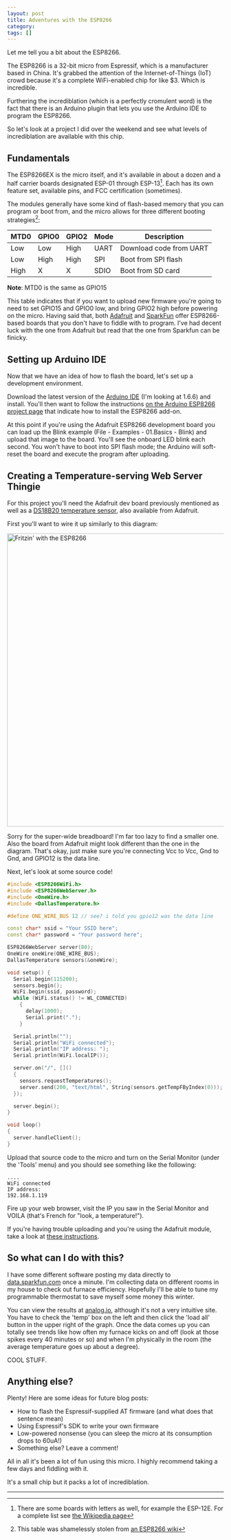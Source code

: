 ```yaml
---
layout: post
title: Adventures with the ESP8266
category: 
tags: []
---
```


Let me tell you a bit about the ESP8266.

The ESP8266 is a 32-bit micro from Espressif, which is a manufacturer based in China. It's grabbed the attention of the Internet-of-Things (IoT) crowd because it's a complete WiFi-enabled chip for like $3. Which is incredible.

Furthering the incrediblation (which is a perfectly cromulent word) is the fact that there is an Arduino plugin that lets you use the Arduino IDE to program the ESP8266.

So let's look at a project I did over the weekend and see what levels of incrediblation are available with this chip.

## Fundamentals

The ESP8266EX is the micro itself, and it's available in about a dozen and a half carrier boards designated ESP-01 through ESP-13[^1]. Each has its own feature set, available pins, and FCC certification (sometimes).

The modules generally have some kind of flash-based memory that you can program or boot from, and the micro allows for three different booting strategies[^2]:

| MTD0 | GPIO0 | GPIO2 | Mode | Description |
| ---- | ----- | ----- | ---- | ----------- |
| Low  | Low   | High  | UART | Download code from UART |
| Low  | High  | High  | SPI  | Boot from SPI flash |
| High | X     | X     | SDIO | Boot from SD card |

**Note**: MTD0 is the same as GPIO15

This table indicates that if you want to upload new firmware you're going to need to set GPIO15 and GPIO0 low, and bring GPIO2 high before powering on the micro. Having said that, both [Adafruit](https://www.adafruit.com/products/2821) and [SparkFun](https://www.sparkfun.com/products/13231) offer ESP8266-based boards that you don't have to fiddle with to program. I've had decent luck with the one from Adafruit but read that the one from Sparkfun can be finicky.

## Setting up Arduino IDE

Now that we have an idea of how to flash the board, let's set up a development environment.

Download the latest version of the [Arduino IDE](https://www.arduino.cc/en/Main/Software) (I'm looking at 1.6.6) and install. You'll then want to follow the instructions [on the Arduino ESP8266 project page](https://github.com/esp8266/Arduino#installing-with-boards-manager) that indicate how to install the ESP8266 add-on.

At this point if you're using the Adafruit ESP8266 development board you can load up the Blink example (File - Examples - 01.Basics - Blink) and upload that image to the board. You'll see the onboard LED blink each second. You won't have to boot into SPI flash mode; the Arduino will soft-reset the board and execute the program after uploading.

## Creating a Temperature-serving Web Server Thingie

For this project you'll need the Adafruit dev board previously mentioned as well as a [DS18B20 temperature sensor](https://www.adafruit.com/products/374), also available from Adafruit.

First you'll want to wire it up similarly to this diagram:

<img src="{{ site.url }}/assets/images/esp8266/esp8266_ds18b20_fritzing.png"
     alt="Fritzin' with the ESP8266"
     width="680"/>

Sorry for the super-wide breadboard! I'm far too lazy to find a smaller one. Also the board from Adafruit might look different than the one in the diagram. That's okay, just make sure you're connecting Vcc to Vcc, Gnd to Gnd, and GPIO12 is the data line.

Next, let's look at some source code!

```cpp
#include <ESP8266WiFi.h>
#include <ESP8266WebServer.h>
#include <OneWire.h>
#include <DallasTemperature.h>

#define ONE_WIRE_BUS 12 // see? i told you gpio12 was the data line

const char* ssid = "Your SSID here";
const char* password = "Your password here";

ESP8266WebServer server(80);
OneWire oneWire(ONE_WIRE_BUS);
DallasTemperature sensors(&oneWire);

void setup() {
  Serial.begin(115200);
  sensors.begin();
  WiFi.begin(ssid, password);
  while (WiFi.status() != WL_CONNECTED)
    {
      delay(1000);
      Serial.print(".");
    }

  Serial.println("");
  Serial.println("WiFi connected");  
  Serial.println("IP address: ");
  Serial.println(WiFi.localIP());

  server.on("/", []()
  {
    sensors.requestTemperatures();
    server.send(200, "text/html", String(sensors.getTempFByIndex(0)));
  });

  server.begin();
}

void loop()
{
  server.handleClient();
}
```

Upload that source code to the micro and turn on the Serial Monitor (under the 'Tools' menu) and you should see something like the following:

```text
....
WiFi connected
IP address:
192.168.1.119
```

Fire up your web browser, visit the IP you saw in the Serial Monitor and VOILA (that's French for "look, a temperature!").

If you're having trouble uploading and you're using the Adafruit module, take a look at [these instructions](https://learn.adafruit.com/adafruit-feather-huzzah-esp8266/using-arduino-ide).

## So what can I do with this?

I have some different software posting my data directly to [data.sparkfun.com](https://data.sparkfun.com) once a minute. I'm collecting data on different rooms in my house to check out furnace efficiency. Hopefully I'll be able to tune my programmable thermostat to save myself some money this winter.

You can view the results at [analog.io](https://analog.io/s3IQ), although it's not a very intuitive site. You have to check the 'temp' box on the left and then click the 'load all' button in the upper right of the graph. Once the data comes up you can totally see trends like how often my furnace kicks on and off (look at those spikes every 40 minutes or so) and when I'm physically in the room (the average temperature goes up about a degree).

COOL STUFF.

## Anything else?

Plenty! Here are some ideas for future blog posts:

* How to flash the Espressif-supplied AT firmware (and what does that sentence mean)
* Using Espressif's SDK to write your own firmware
* Low-powered nonsense (you can sleep the micro at its consumption drops to 60uA!)
* Something else? Leave a comment!

All in all it's been a lot of fun using this micro. I highly recommend taking a few days and fiddling with it.

It's a small chip but it packs a lot of incrediblation.

----

[^1]: There are some boards with letters as well, for example the ESP-12E. For a complete list see [the Wikipedia page](https://en.wikipedia.org/wiki/ESP8266#AI-Thinker_boards.5B7.5D)
[^2]: This table was shamelessly stolen from [an ESP8266 wiki](https://github.com/esp8266/esp8266-wiki/wiki/Boot-Process#esp-boot-modes)